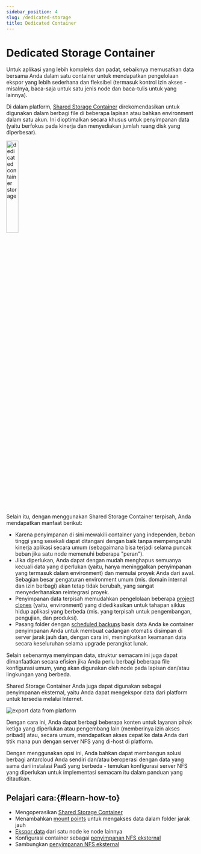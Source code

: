```yaml
---
sidebar_position: 4
slug: /dedicated-storage
title: Dedicated Container
---
```


# Dedicated Storage Container

Untuk aplikasi yang lebih kompleks dan padat, sebaiknya memusatkan data bersama Anda dalam satu container untuk mendapatkan pengelolaan ekspor yang lebih sederhana dan fleksibel (termasuk kontrol izin akses - misalnya, baca-saja untuk satu jenis node dan baca-tulis untuk yang lainnya).

Di dalam platform, [Shared Storage Container](<https://docs.dewacloud.com/docs/shared-storage-container/>) direkomendasikan untuk digunakan dalam berbagi file di beberapa lapisan atau bahkan environment dalam satu akun. Ini dioptimalkan secara khusus untuk penyimpanan data (yaitu berfokus pada kinerja dan menyediakan jumlah ruang disk yang diperbesar).

<img src="https://assets.dewacloud.com/dewacloud-docs/data-storage/use-case/dedicated-container/01-dedicated-container-storage.png" alt="dedicated container storage" width="25%"/>

Selain itu, dengan menggunakan Shared Storage Container terpisah, Anda mendapatkan manfaat berikut:

  * Karena penyimpanan di sini mewakili container yang independen, beban tinggi yang sesekali dapat ditangani dengan baik tanpa mempengaruhi kinerja aplikasi secara umum (sebagaimana bisa terjadi selama puncak beban jika satu node memenuhi beberapa "peran").
  * Jika diperlukan, Anda dapat dengan mudah menghapus semuanya kecuali data yang diperlukan (yaitu, hanya meninggalkan penyimpanan yang termasuk dalam environment) dan memulai proyek Anda dari awal. Sebagian besar pengaturan environment umum (mis. domain internal dan izin berbagi) akan tetap tidak berubah, yang sangat menyederhanakan reintegrasi proyek.
  * Penyimpanan data terpisah memudahkan pengelolaan beberapa [project clones](<https://docs.dewacloud.com/docs/clone-environment/>) (yaitu, environment) yang didedikasikan untuk tahapan siklus hidup aplikasi yang berbeda (mis. yang terpisah untuk pengembangan, pengujian, dan produksi).
  * Pasang folder dengan [scheduled backups](<https://docs.dewacloud.com/docs/database-backups/>) basis data Anda ke container penyimpanan Anda untuk membuat cadangan otomatis disimpan di server jarak jauh dan, dengan cara ini, meningkatkan keamanan data secara keseluruhan selama upgrade perangkat lunak.

Selain sebenarnya menyimpan data, struktur semacam ini juga dapat dimanfaatkan secara efisien jika Anda perlu berbagi beberapa file konfigurasi umum, yang akan digunakan oleh node pada lapisan dan/atau lingkungan yang berbeda.

Shared Storage Container Anda juga dapat digunakan sebagai penyimpanan eksternal, yaitu Anda dapat mengekspor data dari platform untuk tersedia melalui Internet.

![export data from platform](#)

Dengan cara ini, Anda dapat berbagi beberapa konten untuk layanan pihak ketiga yang diperlukan atau pengembang lain (memberinya izin akses pribadi) atau, secara umum, mendapatkan akses cepat ke data Anda dari titik mana pun dengan server NFS yang di-host di platform.

Dengan menggunakan opsi ini, Anda bahkan dapat membangun solusi berbagi antarcloud Anda sendiri dan/atau beroperasi dengan data yang sama dari instalasi PaaS yang berbeda - temukan konfigurasi server NFS yang diperlukan untuk implementasi semacam itu dalam panduan yang ditautkan.

## Pelajari cara:{#learn-how-to}

  * Mengoperasikan [Shared Storage Container](<https://docs.dewacloud.com/docs/shared-storage-container/>)
  * Menambahkan [mount points](<https://docs.dewacloud.com/docs/mount-points/>) untuk mengakses data dalam folder jarak jauh
  * [Ekspor data](<https://docs.dewacloud.com/docs/storage-exports/>) dari satu node ke node lainnya
  * Konfigurasi container sebagai [penyimpanan NFS eksternal](<https://docs.dewacloud.com/docs/configure-external-nfs-server/>)
  * Sambungkan [penyimpanan NFS eksternal](<https://docs.dewacloud.com/docs/external-nfs-storage/>)